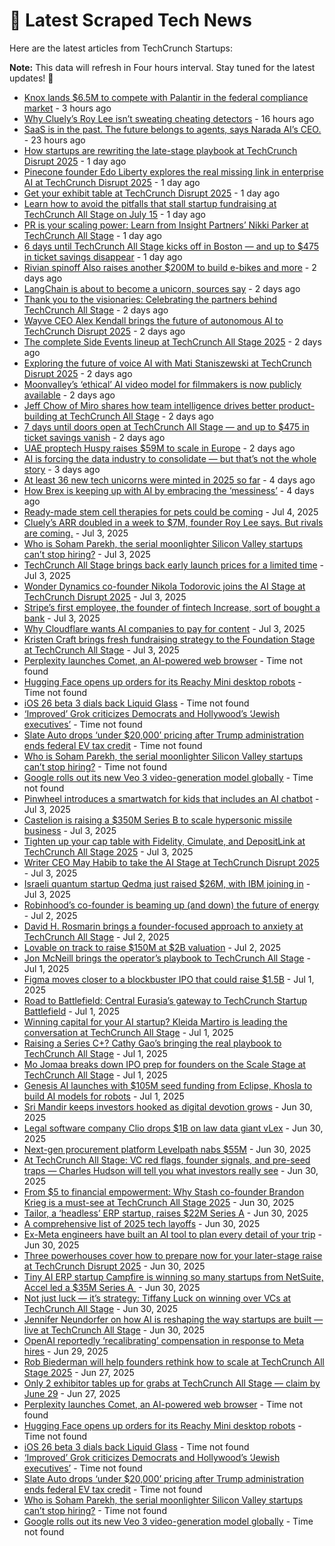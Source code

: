 
# 📰 Latest Scraped Tech News

Here are the latest articles from TechCrunch Startups:

**Note:** This data will refresh in Four hours interval. Stay tuned for the latest updates! 🔄
- [Knox lands $6.5M to compete with Palantir in the federal compliance market](https://techcrunch.com/2025/07/10/knox-lands-6-5m-to-compete-with-palantir-in-the-federal-compliance-market/) - 3 hours ago
- [Why Cluely’s Roy Lee isn’t sweating cheating detectors](https://techcrunch.com/2025/07/09/why-cluelys-roy-lee-isnt-sweating-cheating-detectors/) - 16 hours ago
- [SaaS is in the past. The future belongs to agents, says Narada AI’s CEO.](https://techcrunch.com/podcast/saas-is-in-the-past-the-future-belongs-to-agents-says-narada-ais-ceo/) - 23 hours ago
- [How startups are rewriting the late-stage playbook at TechCrunch Disrupt 2025](https://techcrunch.com/2025/07/09/david-george-on-the-future-of-going-public-at-techcrunch-disrupt-2025/) - 1 day ago
- [Pinecone founder Edo Liberty explores the real missing link in enterprise AI at TechCrunch Disrupt 2025](https://techcrunch.com/2025/07/09/pinecone-founder-edo-liberty-explores-the-real-missing-link-in-enterprise-ai-at-techcrunch-disrupt-2025/) - 1 day ago
- [Get your exhibit table at TechCrunch Disrupt 2025](https://techcrunch.com/2025/07/09/get-your-exhibit-table-at-techcrunch-disrupt-2025/) - 1 day ago
- [Learn how to avoid the pitfalls that stall startup fundraising at TechCrunch All Stage on July 15](https://techcrunch.com/2025/07/09/learn-how-to-avoid-the-pitfalls-that-stall-startup-fundraising-at-techcrunch-all-stage/) - 1 day ago
- [PR is your scaling power: Learn from Insight Partners’ Nikki Parker at TechCrunch All Stage](https://techcrunch.com/2025/07/09/pr-is-your-scaling-power-learn-from-insight-partners-nikki-parker-at-techcrunch-all-stage/) - 1 day ago
- [6 days until TechCrunch All Stage kicks off in Boston — and up to $475 in ticket savings disappear](https://techcrunch.com/2025/07/09/6-days-until-techcrunch-all-stage-kicks-off-in-boston-and-up-to-475-in-ticket-savings-disappear/) - 1 day ago
- [Rivian spinoff Also raises another $200M to build e-bikes and more](https://techcrunch.com/2025/07/08/rivian-spinoff-also-raises-another-200m-to-build-e-bikes-and-more/) - 2 days ago
- [LangChain is about to become a unicorn, sources say](https://techcrunch.com/2025/07/08/langchain-is-about-to-become-a-unicorn-sources-say/) - 2 days ago
- [Thank you to the visionaries: Celebrating the partners behind TechCrunch All Stage](https://techcrunch.com/2025/07/08/thank-you-to-the-visionaries-celebrating-the-partners-behind-techcrunch-all-stage/) - 2 days ago
- [Wayve CEO Alex Kendall brings the future of autonomous AI to TechCrunch Disrupt 2025](https://techcrunch.com/2025/07/08/wayve-ceo-alex-kendall-brings-the-future-of-autonomous-ai-to-techcrunch-disrupt-2025/) - 2 days ago
- [The complete Side Events lineup at TechCrunch All Stage 2025](https://techcrunch.com/2025/07/08/the-complete-side-events-lineup-at-techcrunch-all-stage-2025/) - 2 days ago
- [Exploring the future of voice AI with Mati Staniszewski at TechCrunch Disrupt 2025](https://techcrunch.com/2025/07/08/exploring-the-future-of-voice-ai-with-mati-staniszewski-at-techcrunch-disrupt-2025/) - 2 days ago
- [Moonvalley’s ‘ethical’ AI video model for filmmakers is now publicly available](https://techcrunch.com/2025/07/08/moonvalleys-ethical-ai-video-model-for-filmmakers-is-now-publicly-available/) - 2 days ago
- [Jeff Chow of Miro shares how team intelligence drives better product-building at TechCrunch All Stage](https://techcrunch.com/2025/07/08/jeff-chow-of-miro-shares-how-team-intelligence-drives-better-product-building-at-techcrunch-all-stage/) - 2 days ago
- [7 days until doors open at TechCrunch All Stage — and up to $475 in ticket savings vanish](https://techcrunch.com/2025/07/08/7-days-until-doors-open-at-techcrunch-all-stage-and-when-ticket-prices-hike/) - 2 days ago
- [UAE proptech Huspy raises $59M to scale in Europe](https://techcrunch.com/2025/07/07/uae-proptech-huspy-raises-59m-to-scale-in-europe/) - 2 days ago
- [AI is forcing the data industry to consolidate — but that’s not the whole story](https://techcrunch.com/2025/07/07/ai-is-forcing-the-data-industry-to-consolidate-but-thats-not-the-whole-story/) - 3 days ago
- [At least 36 new tech unicorns were minted in 2025 so far](https://techcrunch.com/2025/07/06/at-least-36-new-tech-unicorns-were-minted-in-2025-so-far/) - 4 days ago
- [How Brex is keeping up with AI by embracing the ‘messiness’](https://techcrunch.com/2025/07/06/how-brex-is-keeping-up-with-ai-by-embracing-the-messiness/) - 4 days ago
- [Ready-made stem cell therapies for pets could be coming](https://techcrunch.com/2025/07/04/ready-made-stem-cell-therapies-for-pets-could-be-coming/) - Jul 4, 2025
- [Cluely’s ARR doubled in a week to $7M, founder Roy Lee says. But rivals are coming.](https://techcrunch.com/2025/07/03/cluelys-arr-doubled-in-a-week-to-7m-founder-roy-lee-says-but-rivals-are-coming/) - Jul 3, 2025
- [Who is Soham Parekh, the serial moonlighter Silicon Valley startups can’t stop hiring?](https://techcrunch.com/2025/07/03/who-is-soham-parekh-the-serial-moonlighter-silicon-valley-startups-cant-stop-hiring/) - Jul 3, 2025
- [TechCrunch All Stage brings back early launch prices for a limited time](https://techcrunch.com/2025/07/03/rollback-rates-techcrunch-all-stage-brings-back-early-launch-prices-for-a-limited-time/) - Jul 3, 2025
- [Wonder Dynamics co-founder Nikola Todorovic joins the AI Stage at TechCrunch Disrupt 2025](https://techcrunch.com/2025/07/03/wonder-dynamics-co-founder-nikola-todorovic-joins-the-ai-stage-at-techcrunch-disrupt-2025/) - Jul 3, 2025
- [Stripe’s first employee, the founder of fintech Increase, sort of bought a bank](https://techcrunch.com/2025/07/03/stripes-first-employee-the-founder-of-fintech-increase-sort-of-bought-a-bank/) - Jul 3, 2025
- [Why Cloudflare wants AI companies to pay for content](https://techcrunch.com/podcast/why-cloudflare-wants-ai-companies-to-pay-for-content/) - Jul 3, 2025
- [Kristen Craft brings fresh fundraising strategy to the Foundation Stage at TechCrunch All Stage](https://techcrunch.com/2025/07/03/kristen-craft-brings-fresh-fundraising-strategy-to-the-foundation-stage-at-techcrunch-all-stage/) - Jul 3, 2025
- [Perplexity launches Comet, an AI-powered web browser](https://techcrunch.com/2025/07/09/perplexity-launches-comet-an-ai-powered-web-browser/) - Time not found
- [Hugging Face opens up orders for its Reachy Mini desktop robots](https://techcrunch.com/2025/07/09/hugging-face-opens-up-orders-for-its-reachy-mini-desktop-robots/) - Time not found
- [iOS 26 beta 3 dials back Liquid Glass](https://techcrunch.com/2025/07/07/ios-26-beta-3-dials-back-liquid-glass/) - Time not found
- [‘Improved’ Grok criticizes Democrats and Hollywood’s ‘Jewish executives’](https://techcrunch.com/2025/07/06/improved-grok-criticizes-democrats-and-hollywoods-jewish-executives/) - Time not found
- [Slate Auto drops ‘under $20,000’ pricing after Trump administration ends federal EV tax credit](https://techcrunch.com/2025/07/03/slate-auto-drops-under-20000-pricing-after-trump-administration-ends-federal-ev-tax-credit/) - Time not found
- [Who is Soham Parekh, the serial moonlighter Silicon Valley startups can’t stop hiring?](https://techcrunch.com/2025/07/03/who-is-soham-parekh-the-serial-moonlighter-silicon-valley-startups-cant-stop-hiring/) - Time not found
- [Google rolls out its new Veo 3 video-generation model globally](https://techcrunch.com/2025/07/03/google-rolls-out-its-new-veo-3-video-generation-model-globally/) - Time not found
- [Pinwheel introduces a smartwatch for kids that includes an AI chatbot](https://techcrunch.com/2025/07/03/pinwheel-introduces-a-smartwatch-for-kids-that-includes-an-ai-chatbot/) - Jul 3, 2025
- [Castelion is raising a $350M Series B to scale hypersonic missile business](https://techcrunch.com/2025/07/03/castelion-raises-350m-series-b-to-scale-hypersonic-missile-business/) - Jul 3, 2025
- [Tighten up your cap table with Fidelity, Cimulate, and DepositLink at TechCrunch All Stage 2025](https://techcrunch.com/2025/07/03/tighten-up-your-cap-table-with-fidelity-cimulate-and-depositlink-at-techcrunch-all-stage-2025/) - Jul 3, 2025
- [Writer CEO May Habib to take the AI Stage at TechCrunch Disrupt 2025](https://techcrunch.com/2025/07/03/writer-ceo-may-habib-to-take-the-ai-stage-at-techcrunch-disrupt-2025/) - Jul 3, 2025
- [Israeli quantum startup Qedma just raised $26M, with IBM joining in](https://techcrunch.com/2025/07/03/israeli-quantum-startup-qedma-just-raised-26-million-with-ibm-joining-in/) - Jul 3, 2025
- [Robinhood’s co-founder is beaming up (and down) the future of energy](https://techcrunch.com/podcast/robinhoods-co-founder-is-beaming-up-and-down-the-future-of-energy/) - Jul 2, 2025
- [David H. Rosmarin brings a founder-focused approach to anxiety at TechCrunch All Stage](https://techcrunch.com/2025/07/02/david-h-rosmarin-brings-a-founder-focused-approach-to-anxiety-at-techcrunch-all-stage/) - Jul 2, 2025
- [Lovable on track to raise $150M at $2B valuation](https://techcrunch.com/2025/07/02/lovable-on-track-to-raise-150m-at-2b-valuation/) - Jul 2, 2025
- [Jon McNeill brings the operator’s playbook to TechCrunch All Stage](https://techcrunch.com/2025/07/01/jon-mcneill-brings-the-operators-playbook-to-techcrunch-all-stage/) - Jul 1, 2025
- [Figma moves closer to a blockbuster IPO that could raise $1.5B](https://techcrunch.com/2025/07/01/figma-moves-closer-to-a-blockbuster-ipo-that-could-raise-1-5b/) - Jul 1, 2025
- [Road to Battlefield: Central Eurasia’s gateway to TechCrunch Startup Battlefield](https://techcrunch.com/2025/07/01/road-to-battlefield-central-eurasias-gateway-to-techcrunch-startup-battlefield/) - Jul 1, 2025
- [Winning capital for your AI startup? Kleida Martiro is leading the conversation at TechCrunch All Stage](https://techcrunch.com/2025/07/01/winning-capital-for-your-ai-startup-kleida-martiro-is-leading-the-conversation-at-techcrunch-all-stage/) - Jul 1, 2025
- [Raising a Series C+? Cathy Gao’s bringing the real playbook to TechCrunch All Stage](https://techcrunch.com/2025/07/01/raising-a-series-c-cathy-gaos-bringing-the-real-playbook-to-techcrunch-all-stage/) - Jul 1, 2025
- [Mo Jomaa breaks down IPO prep for founders on the Scale Stage at TechCrunch All Stage](https://techcrunch.com/2025/07/01/mo-jomaa-breaks-down-ipo-prep-for-founders-on-the-scale-stage-at-techcrunch-all-stage/) - Jul 1, 2025
- [Genesis AI launches with $105M seed funding from Eclipse, Khosla to build AI models for robots](https://techcrunch.com/2025/07/01/genesis-ai-launches-with-105m-seed-funding-from-eclipse-khosla-to-build-ai-models-for-robots/) - Jul 1, 2025
- [Sri Mandir keeps investors hooked as digital devotion grows](https://techcrunch.com/2025/06/30/sri-mandir-keeps-investors-hooked-as-digital-devotion-grows/) - Jun 30, 2025
- [Legal software company Clio drops $1B on law data giant vLex](https://techcrunch.com/2025/06/30/legal-software-company-clio-drops-1b-on-law-data-giant-vlex/) - Jun 30, 2025
- [Next-gen procurement platform Levelpath nabs $55M](https://techcrunch.com/2025/06/30/next-gen-procurement-platform-levelpath-nabs-55m/) - Jun 30, 2025
- [At TechCrunch All Stage: VC red flags, founder signals, and pre-seed traps — Charles Hudson will tell you what investors really see](https://techcrunch.com/2025/06/30/at-techcrunch-all-stage-vc-red-flags-founder-signals-and-pre-seed-traps-charles-hudson-will-tell-you-what-investors-really-see/) - Jun 30, 2025
- [From $5 to financial empowerment: Why Stash co-founder Brandon Krieg is a must-see at TechCrunch All Stage 2025](https://techcrunch.com/2025/06/30/from-5-to-financial-empowerment-why-stash-co-founder-brandon-krieg-is-a-must-see-at-techcrunch-all-stage-2025/) - Jun 30, 2025
- [Tailor, a ‘headless’ ERP startup, raises $22M Series A](https://techcrunch.com/2025/06/30/tailor-a-headless-erp-startup-raises-22m-series-a/) - Jun 30, 2025
- [A comprehensive list of 2025 tech layoffs](https://techcrunch.com/2025/06/30/tech-layoffs-2025-list/) - Jun 30, 2025
- [Ex-Meta engineers have built an AI tool to plan every detail of your trip](https://techcrunch.com/2025/06/30/former-meta-engineers-airial-travel-tool-helps-travelers-solve-logistics-planning-with-ai/) - Jun 30, 2025
- [Three powerhouses cover how to prepare now for your later-stage raise at TechCrunch Disrupt 2025](https://techcrunch.com/2025/06/30/how-to-prepare-now-for-your-later-stage-raise-at-techcrunch-disrupt-2025/) - Jun 30, 2025
- [Tiny AI ERP startup Campfire is winning so many startups from NetSuite, Accel led a $35M Series A ](https://techcrunch.com/2025/06/30/tiny-ai-erp-startup-campfire-is-winning-so-many-startups-from-netsuite-accel-led-a-35m-series-a/) - Jun 30, 2025
- [Not just luck — it’s strategy: Tiffany Luck on winning over VCs at TechCrunch All Stage](https://techcrunch.com/2025/06/30/not-just-luck-its-strategy-tiffany-luck-on-winning-over-vcs-at-techcrunch-all-stage/) - Jun 30, 2025
- [Jennifer Neundorfer on how AI is reshaping the way startups are built — live at TechCrunch All Stage](https://techcrunch.com/2025/06/30/jennifer-neundorfer-on-how-ai-is-reshaping-the-way-startups-are-built-live-at-techcrunch-all-stage/) - Jun 30, 2025
- [OpenAI reportedly ‘recalibrating’ compensation in response to Meta hires](https://techcrunch.com/2025/06/29/openai-reportedly-recalibrating-compensation-in-response-to-meta-hires/) - Jun 29, 2025
- [Rob Biederman will help founders rethink how to scale at TechCrunch All Stage 2025](https://techcrunch.com/2025/06/27/at-techcrunch-all-stage-2025-rob-biederman-will-help-founders-rethink-how-to-scale/) - Jun 27, 2025
- [Only 2 exhibitor tables up for grabs at TechCrunch All Stage — claim by June 29](https://techcrunch.com/2025/06/27/only-2-exhibitor-tables-up-for-grabs-at-techcrunch-all-stage-claim-by-june-29/) - Jun 27, 2025
- [Perplexity launches Comet, an AI-powered web browser](https://techcrunch.com/2025/07/09/perplexity-launches-comet-an-ai-powered-web-browser/) - Time not found
- [Hugging Face opens up orders for its Reachy Mini desktop robots](https://techcrunch.com/2025/07/09/hugging-face-opens-up-orders-for-its-reachy-mini-desktop-robots/) - Time not found
- [iOS 26 beta 3 dials back Liquid Glass](https://techcrunch.com/2025/07/07/ios-26-beta-3-dials-back-liquid-glass/) - Time not found
- [‘Improved’ Grok criticizes Democrats and Hollywood’s ‘Jewish executives’](https://techcrunch.com/2025/07/06/improved-grok-criticizes-democrats-and-hollywoods-jewish-executives/) - Time not found
- [Slate Auto drops ‘under $20,000’ pricing after Trump administration ends federal EV tax credit](https://techcrunch.com/2025/07/03/slate-auto-drops-under-20000-pricing-after-trump-administration-ends-federal-ev-tax-credit/) - Time not found
- [Who is Soham Parekh, the serial moonlighter Silicon Valley startups can’t stop hiring?](https://techcrunch.com/2025/07/03/who-is-soham-parekh-the-serial-moonlighter-silicon-valley-startups-cant-stop-hiring/) - Time not found
- [Google rolls out its new Veo 3 video-generation model globally](https://techcrunch.com/2025/07/03/google-rolls-out-its-new-veo-3-video-generation-model-globally/) - Time not found